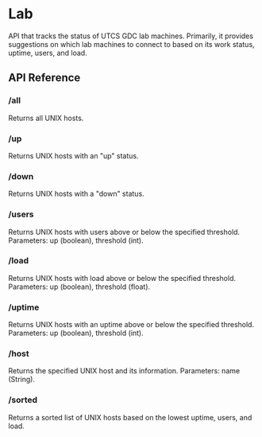 # Lab

API that tracks the status of UTCS GDC lab machines. Primarily, it provides suggestions on which lab machines to connect to based on its work status, uptime, users, and load.

## API Reference

### /all
Returns all UNIX hosts.

### /up
Returns UNIX hosts with an "up" status.

### /down
Returns UNIX hosts with a "down" status.

### /users
Returns UNIX hosts with users above or below the specified threshold. Parameters: up (boolean), threshold (int).

### /load
Returns UNIX hosts with load above or below the specified threshold. Parameters: up (boolean), threshold (float).

### /uptime
Returns UNIX hosts with an uptime above or below the specified threshold. Parameters: up (boolean), threshold (int).

### /host
Returns the specified UNIX host and its information. Parameters: name (String).

### /sorted
Returns a sorted list of UNIX hosts based on the lowest uptime, users, and load.
